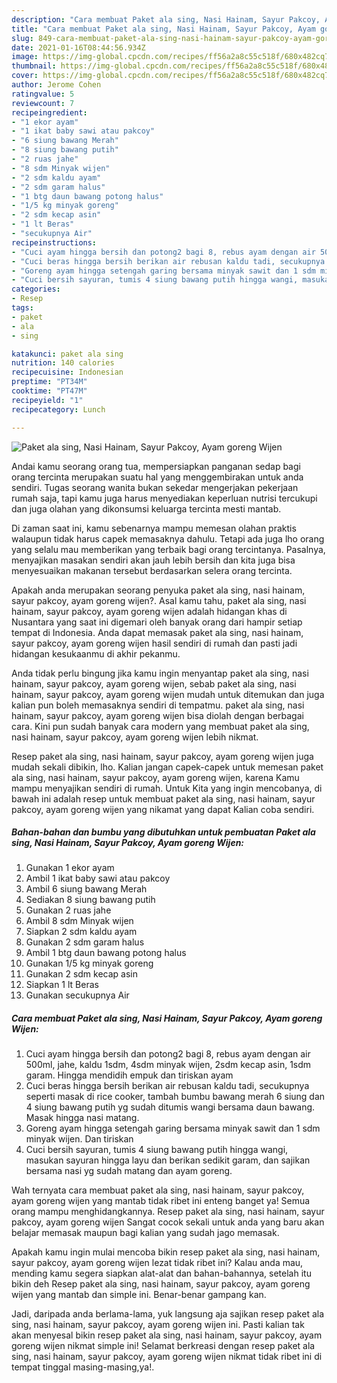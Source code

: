 ```yaml
---
description: "Cara membuat Paket ala sing, Nasi Hainam, Sayur Pakcoy, Ayam goreng Wijen Sederhana Untuk Jualan"
title: "Cara membuat Paket ala sing, Nasi Hainam, Sayur Pakcoy, Ayam goreng Wijen Sederhana Untuk Jualan"
slug: 849-cara-membuat-paket-ala-sing-nasi-hainam-sayur-pakcoy-ayam-goreng-wijen-sederhana-untuk-jualan
date: 2021-01-16T08:44:56.934Z
image: https://img-global.cpcdn.com/recipes/ff56a2a8c55c518f/680x482cq70/paket-ala-sing-nasi-hainam-sayur-pakcoy-ayam-goreng-wijen-foto-resep-utama.jpg
thumbnail: https://img-global.cpcdn.com/recipes/ff56a2a8c55c518f/680x482cq70/paket-ala-sing-nasi-hainam-sayur-pakcoy-ayam-goreng-wijen-foto-resep-utama.jpg
cover: https://img-global.cpcdn.com/recipes/ff56a2a8c55c518f/680x482cq70/paket-ala-sing-nasi-hainam-sayur-pakcoy-ayam-goreng-wijen-foto-resep-utama.jpg
author: Jerome Cohen
ratingvalue: 5
reviewcount: 7
recipeingredient:
- "1 ekor ayam"
- "1 ikat baby sawi atau pakcoy"
- "6 siung bawang Merah"
- "8 siung bawang putih"
- "2 ruas jahe"
- "8 sdm Minyak wijen"
- "2 sdm kaldu ayam"
- "2 sdm garam halus"
- "1 btg daun bawang potong halus"
- "1/5 kg minyak goreng"
- "2 sdm kecap asin"
- "1 lt Beras"
- "secukupnya Air"
recipeinstructions:
- "Cuci ayam hingga bersih dan potong2 bagi 8, rebus ayam dengan air 500ml, jahe, kaldu 1sdm, 4sdm minyak wijen, 2sdm kecap asin, 1sdm garam. Hingga mendidih empuk dan tiriskan ayam"
- "Cuci beras hingga bersih berikan air rebusan kaldu tadi, secukupnya seperti masak di rice cooker, tambah bumbu bawang merah 6 siung dan 4 siung bawang putih yg sudah ditumis wangi bersama daun bawang. Masak hingga nasi matang."
- "Goreng ayam hingga setengah garing bersama minyak sawit dan 1 sdm minyak wijen. Dan tiriskan"
- "Cuci bersih sayuran, tumis 4 siung bawang putih hingga wangi, masukan sayuran hingga layu dan berikan sedikit garam, dan sajikan bersama nasi yg sudah matang dan ayam goreng."
categories:
- Resep
tags:
- paket
- ala
- sing

katakunci: paket ala sing 
nutrition: 140 calories
recipecuisine: Indonesian
preptime: "PT34M"
cooktime: "PT47M"
recipeyield: "1"
recipecategory: Lunch

---
```



![Paket ala sing, Nasi Hainam, Sayur Pakcoy, Ayam goreng Wijen](https://img-global.cpcdn.com/recipes/ff56a2a8c55c518f/680x482cq70/paket-ala-sing-nasi-hainam-sayur-pakcoy-ayam-goreng-wijen-foto-resep-utama.jpg)

Andai kamu seorang orang tua, mempersiapkan panganan sedap bagi orang tercinta merupakan suatu hal yang menggembirakan untuk anda sendiri. Tugas seorang  wanita bukan sekedar mengerjakan pekerjaan rumah saja, tapi kamu juga harus menyediakan keperluan nutrisi tercukupi dan juga olahan yang dikonsumsi keluarga tercinta mesti mantab.

Di zaman  saat ini, kamu sebenarnya mampu memesan olahan praktis walaupun tidak harus capek memasaknya dahulu. Tetapi ada juga lho orang yang selalu mau memberikan yang terbaik bagi orang tercintanya. Pasalnya, menyajikan masakan sendiri akan jauh lebih bersih dan kita juga bisa menyesuaikan makanan tersebut berdasarkan selera orang tercinta. 



Apakah anda merupakan seorang penyuka paket ala sing, nasi hainam, sayur pakcoy, ayam goreng wijen?. Asal kamu tahu, paket ala sing, nasi hainam, sayur pakcoy, ayam goreng wijen adalah hidangan khas di Nusantara yang saat ini digemari oleh banyak orang dari hampir setiap tempat di Indonesia. Anda dapat memasak paket ala sing, nasi hainam, sayur pakcoy, ayam goreng wijen hasil sendiri di rumah dan pasti jadi hidangan kesukaanmu di akhir pekanmu.

Anda tidak perlu bingung jika kamu ingin menyantap paket ala sing, nasi hainam, sayur pakcoy, ayam goreng wijen, sebab paket ala sing, nasi hainam, sayur pakcoy, ayam goreng wijen mudah untuk ditemukan dan juga kalian pun boleh memasaknya sendiri di tempatmu. paket ala sing, nasi hainam, sayur pakcoy, ayam goreng wijen bisa diolah dengan berbagai cara. Kini pun sudah banyak cara modern yang membuat paket ala sing, nasi hainam, sayur pakcoy, ayam goreng wijen lebih nikmat.

Resep paket ala sing, nasi hainam, sayur pakcoy, ayam goreng wijen juga mudah sekali dibikin, lho. Kalian jangan capek-capek untuk memesan paket ala sing, nasi hainam, sayur pakcoy, ayam goreng wijen, karena Kamu mampu menyajikan sendiri di rumah. Untuk Kita yang ingin mencobanya, di bawah ini adalah resep untuk membuat paket ala sing, nasi hainam, sayur pakcoy, ayam goreng wijen yang nikamat yang dapat Kalian coba sendiri.

<!--inarticleads1-->

##### Bahan-bahan dan bumbu yang dibutuhkan untuk pembuatan Paket ala sing, Nasi Hainam, Sayur Pakcoy, Ayam goreng Wijen:

1. Gunakan 1 ekor ayam
1. Ambil 1 ikat baby sawi atau pakcoy
1. Ambil 6 siung bawang Merah
1. Sediakan 8 siung bawang putih
1. Gunakan 2 ruas jahe
1. Ambil 8 sdm Minyak wijen
1. Siapkan 2 sdm kaldu ayam
1. Gunakan 2 sdm garam halus
1. Ambil 1 btg daun bawang potong halus
1. Gunakan 1/5 kg minyak goreng
1. Gunakan 2 sdm kecap asin
1. Siapkan 1 lt Beras
1. Gunakan secukupnya Air




<!--inarticleads2-->

##### Cara membuat Paket ala sing, Nasi Hainam, Sayur Pakcoy, Ayam goreng Wijen:

1. Cuci ayam hingga bersih dan potong2 bagi 8, rebus ayam dengan air 500ml, jahe, kaldu 1sdm, 4sdm minyak wijen, 2sdm kecap asin, 1sdm garam. Hingga mendidih empuk dan tiriskan ayam
1. Cuci beras hingga bersih berikan air rebusan kaldu tadi, secukupnya seperti masak di rice cooker, tambah bumbu bawang merah 6 siung dan 4 siung bawang putih yg sudah ditumis wangi bersama daun bawang. Masak hingga nasi matang.
1. Goreng ayam hingga setengah garing bersama minyak sawit dan 1 sdm minyak wijen. Dan tiriskan
1. Cuci bersih sayuran, tumis 4 siung bawang putih hingga wangi, masukan sayuran hingga layu dan berikan sedikit garam, dan sajikan bersama nasi yg sudah matang dan ayam goreng.




Wah ternyata cara membuat paket ala sing, nasi hainam, sayur pakcoy, ayam goreng wijen yang mantab tidak ribet ini enteng banget ya! Semua orang mampu menghidangkannya. Resep paket ala sing, nasi hainam, sayur pakcoy, ayam goreng wijen Sangat cocok sekali untuk anda yang baru akan belajar memasak maupun bagi kalian yang sudah jago memasak.

Apakah kamu ingin mulai mencoba bikin resep paket ala sing, nasi hainam, sayur pakcoy, ayam goreng wijen lezat tidak ribet ini? Kalau anda mau, mending kamu segera siapkan alat-alat dan bahan-bahannya, setelah itu bikin deh Resep paket ala sing, nasi hainam, sayur pakcoy, ayam goreng wijen yang mantab dan simple ini. Benar-benar gampang kan. 

Jadi, daripada anda berlama-lama, yuk langsung aja sajikan resep paket ala sing, nasi hainam, sayur pakcoy, ayam goreng wijen ini. Pasti kalian tak akan menyesal bikin resep paket ala sing, nasi hainam, sayur pakcoy, ayam goreng wijen nikmat simple ini! Selamat berkreasi dengan resep paket ala sing, nasi hainam, sayur pakcoy, ayam goreng wijen nikmat tidak ribet ini di tempat tinggal masing-masing,ya!.

